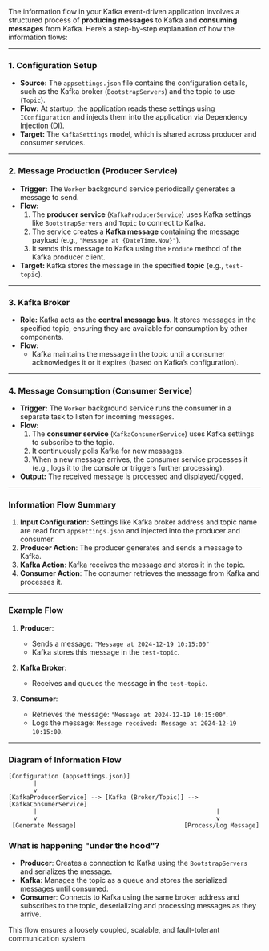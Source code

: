 The information flow in your Kafka event-driven application involves a structured process of **producing messages** to Kafka and **consuming messages** from Kafka. Here’s a step-by-step explanation of how the information flows:

---

### **1. Configuration Setup**
- **Source:** The `appsettings.json` file contains the configuration details, such as the Kafka broker (`BootstrapServers`) and the topic to use (`Topic`).
- **Flow:** At startup, the application reads these settings using `IConfiguration` and injects them into the application via Dependency Injection (DI).
- **Target:** The `KafkaSettings` model, which is shared across producer and consumer services.

---

### **2. Message Production (Producer Service)**
- **Trigger:** The `Worker` background service periodically generates a message to send.
- **Flow:**
  1. The **producer service** (`KafkaProducerService`) uses Kafka settings like `BootstrapServers` and `Topic` to connect to Kafka.
  2. The service creates a **Kafka message** containing the message payload (e.g., `"Message at {DateTime.Now}"`).
  3. It sends this message to Kafka using the `Produce` method of the Kafka producer client.
- **Target:** Kafka stores the message in the specified **topic** (e.g., `test-topic`).

---

### **3. Kafka Broker**
- **Role:** Kafka acts as the **central message bus**. It stores messages in the specified topic, ensuring they are available for consumption by other components.
- **Flow:**
  - Kafka maintains the message in the topic until a consumer acknowledges it or it expires (based on Kafka’s configuration).

---

### **4. Message Consumption (Consumer Service)**
- **Trigger:** The `Worker` background service runs the consumer in a separate task to listen for incoming messages.
- **Flow:**
  1. The **consumer service** (`KafkaConsumerService`) uses Kafka settings to subscribe to the topic.
  2. It continuously polls Kafka for new messages.
  3. When a new message arrives, the consumer service processes it (e.g., logs it to the console or triggers further processing).
- **Output:** The received message is processed and displayed/logged.

---

### **Information Flow Summary**
1. **Input Configuration**: Settings like Kafka broker address and topic name are read from `appsettings.json` and injected into the producer and consumer.
2. **Producer Action**: The producer generates and sends a message to Kafka.
3. **Kafka Action**: Kafka receives the message and stores it in the topic.
4. **Consumer Action**: The consumer retrieves the message from Kafka and processes it.

---

### **Example Flow**
1. **Producer**:
   - Sends a message: `"Message at 2024-12-19 10:15:00"`
   - Kafka stores this message in the `test-topic`.
   
2. **Kafka Broker**:
   - Receives and queues the message in the `test-topic`.

3. **Consumer**:
   - Retrieves the message: `"Message at 2024-12-19 10:15:00"`.
   - Logs the message: `Message received: Message at 2024-12-19 10:15:00`.

---

### **Diagram of Information Flow**
```
[Configuration (appsettings.json)]
       |
       v
[KafkaProducerService] --> [Kafka (Broker/Topic)] --> [KafkaConsumerService]
       |                                                  |
       v                                                  v
 [Generate Message]                              [Process/Log Message]
```

### **What is happening "under the hood"?**
- **Producer**: Creates a connection to Kafka using the `BootstrapServers` and serializes the message.
- **Kafka**: Manages the topic as a queue and stores the serialized messages until consumed.
- **Consumer**: Connects to Kafka using the same broker address and subscribes to the topic, deserializing and processing messages as they arrive.

This flow ensures a loosely coupled, scalable, and fault-tolerant communication system.
